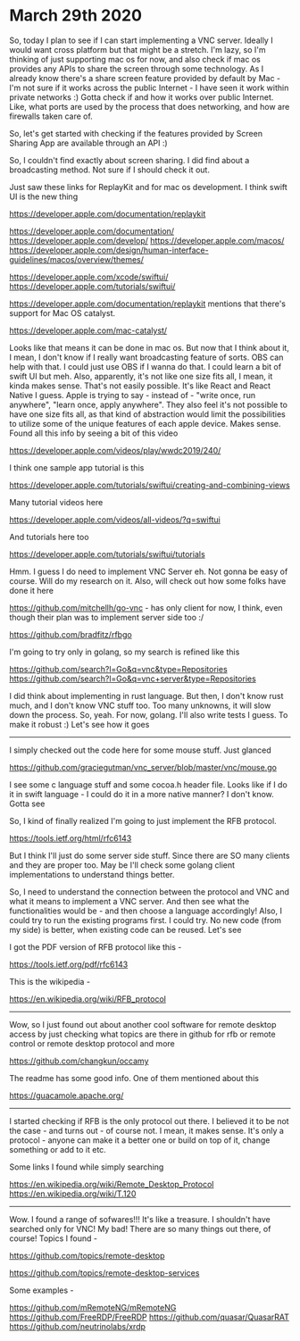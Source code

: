 # March 29th 2020

So, today I plan to see if I can start implementing a VNC server.
Ideally I would want cross platform but that might be a stretch.
I'm lazy, so I'm thinking of just supporting mac os for now, and
also check if mac os provides any APIs to share the screen
through some technology. As I already know there's a share screen
feature provided by default by Mac - I'm not sure if it works
across the public Internet - I have seen it work within private
networks :) Gotta check if and how it works over public Internet.
Like, what ports are used by the process that does networking,
and how are firewalls taken care of.

So, let's get started with checking if the features provided
by Screen Sharing App are available through an API :)

So, I couldn't find exactly about screen sharing. I did find
about a broadcasting method. Not sure if I should check it out.

Just saw these links for ReplayKit and for mac os development. I think
swift UI is the new thing

https://developer.apple.com/documentation/replaykit

https://developer.apple.com/documentation/
https://developer.apple.com/develop/
https://developer.apple.com/macos/
https://developer.apple.com/design/human-interface-guidelines/macos/overview/themes/

https://developer.apple.com/xcode/swiftui/
https://developer.apple.com/tutorials/swiftui/

https://developer.apple.com/documentation/replaykit mentions that
there's support for Mac OS catalyst.

https://developer.apple.com/mac-catalyst/

Looks like that means it can be done in mac os. But now that I think
about it, I mean, I don't know if I really want broadcasting feature
of sorts. OBS can help with that. I could just use OBS if I wanna do
that. I could learn a bit of swift UI but meh. Also, apparently, it's
not like one size fits all, I mean, it kinda makes sense. That's not
easily possible. It's like React and React Native I guess. Apple is
trying to say - instead of - "write once, run anywhere", "learn once,
apply anywhere". They also feel it's not possible to have one size fits
all, as that kind of abstraction would limit the possibilities to
utilize some of the unique features of each apple device. Makes
sense. Found all this info by seeing a bit of this video

https://developer.apple.com/videos/play/wwdc2019/240/

I think one sample app tutorial is this

https://developer.apple.com/tutorials/swiftui/creating-and-combining-views

Many tutorial videos here

https://developer.apple.com/videos/all-videos/?q=swiftui

And tutorials here too

https://developer.apple.com/tutorials/swiftui/tutorials

Hmm. I guess I do need to implement VNC Server eh. Not gonna be easy
of course. Will do my research on it. Also, will check out how some
folks have done it here

https://github.com/mitchellh/go-vnc - has only client for now, I think,
even though their plan was to implement server side too :/

https://github.com/bradfitz/rfbgo

I'm going to try only in golang, so my search is refined like
this

https://github.com/search?l=Go&q=vnc&type=Repositories
https://github.com/search?l=Go&q=vnc+server&type=Repositories

I did think about implementing in rust language. But then, I don't
know rust much, and I don't know VNC stuff too. Too many unknowns,
it will slow down the process. So, yeah. For now, golang. I'll
also write tests I guess. To make it robust :) Let's see how it
goes

------------

I simply checked out the code here for some mouse stuff. Just glanced

https://github.com/graciegutman/vnc_server/blob/master/vnc/mouse.go

I see some c language stuff and some cocoa.h header file. Looks like
if I do it in swift language - I could do it in a more native manner?
I don't know. Gotta see

So, I kind of finally realized I'm going to just implement the
RFB protocol.

https://tools.ietf.org/html/rfc6143

But I think I'll just do some server side stuff. Since there are SO many
clients and they are proper too. May be I'll check some golang client
implementations to understand things better.

So, I need to understand the connection between the protocol and VNC
and what it means to implement a VNC server. And then see what the
functionalities would be - and then choose a language accordingly!
Also, I could try to run the existing programs first. I could try.
No new code (from my side) is better, when existing code can be
reused. Let's see

I got the PDF version of RFB protocol like this -

https://tools.ietf.org/pdf/rfc6143

This is the wikipedia -

https://en.wikipedia.org/wiki/RFB_protocol

-----

Wow, so I just found out about another cool software for remote
desktop access by just checking what topics are there in github
for rfb or remote control or remote desktop protocol and more

https://github.com/changkun/occamy

The readme has some good info. One of them mentioned about this

https://guacamole.apache.org/

-----
I started checking if RFB is the only protocol out there. I believed
it to be not the case - and turns out - of course not. I mean, it makes
sense. It's only a protocol - anyone can make it a better one or build
on top of it, change something or add to it etc.

Some links I found while simply searching

https://en.wikipedia.org/wiki/Remote_Desktop_Protocol
https://en.wikipedia.org/wiki/T.120

----

Wow. I found a range of sofwares!!! It's like a treasure. I shouldn't
have searched only for VNC! My bad! There are so many things out there,
of course! Topics I found -

https://github.com/topics/remote-desktop

https://github.com/topics/remote-desktop-services

Some examples -

https://github.com/mRemoteNG/mRemoteNG
https://github.com/FreeRDP/FreeRDP
https://github.com/quasar/QuasarRAT
https://github.com/neutrinolabs/xrdp


